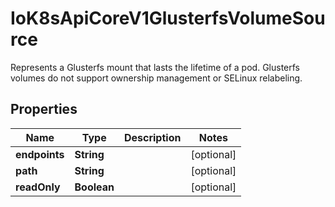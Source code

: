 

# IoK8sApiCoreV1GlusterfsVolumeSource

Represents a Glusterfs mount that lasts the lifetime of a pod. Glusterfs volumes do not support ownership management or SELinux relabeling.
## Properties

Name | Type | Description | Notes
------------ | ------------- | ------------- | -------------
**endpoints** | **String** |  |  [optional]
**path** | **String** |  |  [optional]
**readOnly** | **Boolean** |  |  [optional]



